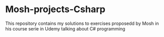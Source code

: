 # Mosh-projects-Csharp
This repository contains my solutions to exercises proposedd by Mosh in his course serie in Udemy talking about C# programming

